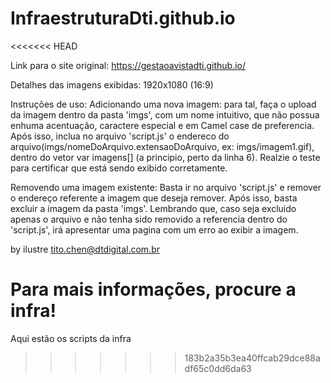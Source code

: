 # InfraestruturaDti.github.io
<<<<<<< HEAD

Link para o site original:
https://gestaoavistadti.github.io/

Detalhes das imagens exibidas: 1920x1080 (16:9)


Instruções de uso:
Adicionando uma nova imagem:
para tal, faça o upload da imagem dentro da pasta 'imgs', com um nome intuitivo, que não possua enhuma acentuação, caractere especial e em Camel case de preferencia.
Após isso, inclua no arquivo 'script.js' o endereco do arquivo(imgs/nomeDoArquivo.extensaoDoArquivo, ex: imgs/imagem1.gif), dentro do vetor var imagens[] (a principio, perto da linha 6).
Realzie o teste para certificar que está sendo exibido corretamente.


Removendo uma imagem existente:
Basta ir no arquivo 'script.js' e remover o endereço referente a imagem que deseja remover. Após isso, basta excluir a imagem da pasta 'imgs'. 
Lembrando que, caso seja excluido apenas o arquivo e não tenha sido removido a referencia dentro do 'script.js', irá apresentar uma pagina com um erro ao exibir a imagem.


by ilustre
tito.chen@dtdigital.com.br

Para mais informações, procure a infra!
=======
Aqui estão os scripts da infra
>>>>>>> 183b2a35b3ea40ffcab29dce88adf65c0dd6da63
